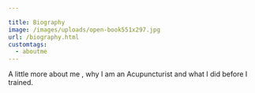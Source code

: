 ```yaml
---

title: Biography
image: /images/uploads/open-book551x297.jpg
url: /biography.html
customtags:
  - aboutme
---
```

A little more about me , why I am an Acupuncturist and what I did before I trained.
